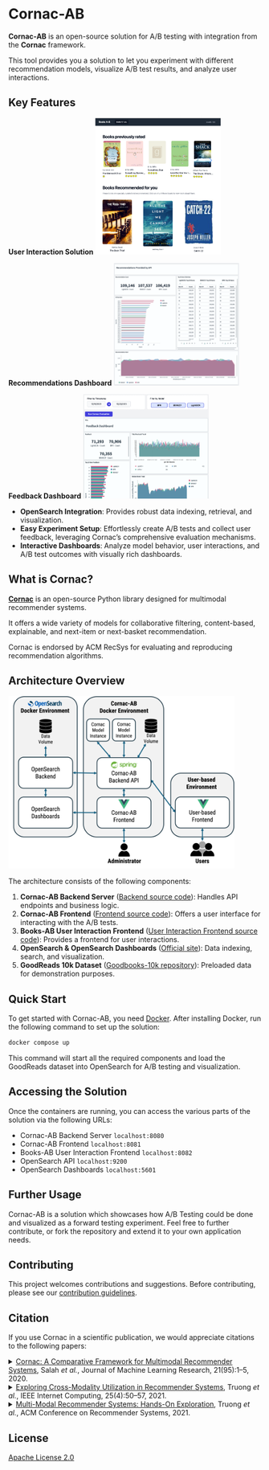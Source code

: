 # Cornac-AB

**Cornac-AB** is an open-source solution for A/B testing with integration from the **Cornac** framework.

This tool provides you a solution to let you experiment with different recommendation models, visualize A/B test results, and analyze user interactions.

## Key Features

**User Interaction Solution**
<img src="screenshots/demo.png" alt="demo" width="250"/>

**Recommendations Dashboard**
<img src="screenshots/recommendation-dashboard.png" alt="recommendations" width="250"/>

**Feedback Dashboard**
<img src="screenshots/feedback-dashboard.png" alt="feedback" width="250"/>

- **OpenSearch Integration**: Provides robust data indexing, retrieval, and visualization.
- **Easy Experiment Setup**: Effortlessly create A/B tests and collect user feedback, leveraging Cornac’s comprehensive evaluation mechanisms.
- **Interactive Dashboards**: Analyze model behavior, user interactions, and A/B test outcomes with visually rich dashboards.

## What is Cornac?
**[Cornac](https://github.com/preferredAI/cornac)** is an open-source Python library designed for multimodal recommender systems. 

It offers a wide variety of models for collaborative filtering, content-based, explainable, and next-item or next-basket recommendation.

Cornac is endorsed by ACM RecSys for evaluating and reproducing recommendation algorithms.

## Architecture Overview

<img src="screenshots/architecture-diagram.png" alt="architecture" width="450"/>

The architecture consists of the following components:

1. **Cornac-AB Backend Server** ([Backend source code](backend)): Handles API endpoints and business logic.
2. **Cornac-AB Frontend** ([Frontend source code](frontend)): Offers a user interface for interacting with the A/B tests.
3. **Books-AB User Interaction Frontend** ([User Interaction Frontend source code](democlient)): Provides a frontend for user interactions.
4. **OpenSearch & OpenSearch Dashboards** ([Official site](https://opensearch.org)): Data indexing, search, and visualization.
5. **GoodReads 10k Dataset** ([Goodbooks-10k repository](https://github.com/zygmuntz/goodbooks-10k)): Preloaded data for demonstration purposes.

## Quick Start

To get started with Cornac-AB, you need [Docker](https://www.docker.com/products/docker-desktop/). After installing Docker, run the following command to set up the solution:
```bash
docker compose up
```
This command will start all the required components and load the GoodReads dataset into OpenSearch for A/B testing and visualization.

## Accessing the Solution

Once the containers are running, you can access the various parts of the solution via the following URLs:
- Cornac-AB Backend Server `localhost:8080`
- Cornac-AB Frontend `localhost:8081`
- Books-AB User Interaction Frontend `localhost:8082`
- OpenSearch API `localhost:9200`
- OpenSearch Dashboards `localhost:5601`

## Further Usage

Cornac-AB is a solution which showcases how A/B Testing could be done and visualized as a forward testing experiment. Feel free to further contribute, or fork the repository and extend it to your own application needs.

## Contributing

This project welcomes contributions and suggestions. Before contributing, please see our [contribution guidelines](https://cornac.readthedocs.io/en/stable/developer/index.html).

## Citation

If you use Cornac in a scientific publication, we would appreciate citations to the following papers:

<details>
  <summary><a href="http://jmlr.org/papers/v21/19-805.html">Cornac: A Comparative Framework for Multimodal Recommender Systems</a>, Salah <i>et al.</i>, Journal of Machine Learning Research, 21(95):1–5, 2020.</summary>

  ```
  @article{salah2020cornac,
    title={Cornac: A Comparative Framework for Multimodal Recommender Systems},
    author={Salah, Aghiles and Truong, Quoc-Tuan and Lauw, Hady W},
    journal={Journal of Machine Learning Research},
    volume={21},
    number={95},
    pages={1--5},
    year={2020}
  }
  ```
</details>

<details>
  <summary><a href="https://ieeexplore.ieee.org/abstract/document/9354572">Exploring Cross-Modality Utilization in Recommender Systems</a>, Truong <i>et al.</i>, IEEE Internet Computing, 25(4):50–57, 2021.</summary>

  ```
  @article{truong2021exploring,
    title={Exploring Cross-Modality Utilization in Recommender Systems},
    author={Truong, Quoc-Tuan and Salah, Aghiles and Tran, Thanh-Binh and Guo, Jingyao and Lauw, Hady W},
    journal={IEEE Internet Computing},
    year={2021},
    publisher={IEEE}
  }
  ```
</details>

<details>
  <summary><a href="http://jmlr.org/papers/v21/19-805.html">Multi-Modal Recommender Systems: Hands-On Exploration</a>, Truong <i>et al.</i>, ACM Conference on Recommender Systems, 2021.</summary>

  ```
  @inproceedings{truong2021multi,
    title={Multi-modal recommender systems: Hands-on exploration},
    author={Truong, Quoc-Tuan and Salah, Aghiles and Lauw, Hady},
    booktitle={Fifteenth ACM Conference on Recommender Systems},
    pages={834--837},
    year={2021}
  }
  ```
</details>

## License

[Apache License 2.0](LICENSE)

